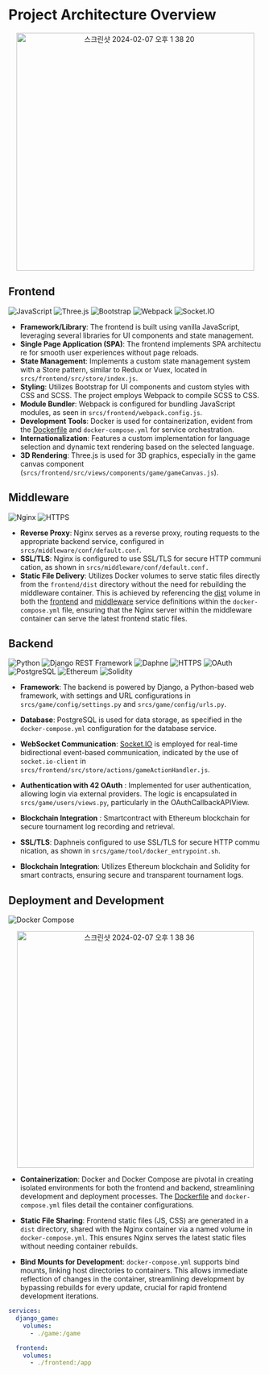 # Project Architecture Overview

<div style="text-align: center;">
    <img width="472" alt="스크린샷 2024-02-07 오후 1 38 20" src="https://github.com/trancendering/Transcendence_Backend/assets/84652799/adcebf3e-ecc4-4828-8f4d-d424122dbfff">
</div>

## Frontend

![JavaScript](https://img.shields.io/badge/JavaScript-F7DF1E?logo=javascript&logoColor=black) ![Three.js](https://img.shields.io/badge/Three.js-black?logo=three.js&logoColor=white) ![Bootstrap](https://img.shields.io/badge/Bootstrap-7952B3?logo=bootstrap&logoColor=white) ![Webpack](https://img.shields.io/badge/Webpack-8DD6F9?logo=webpack&logoColor=black) ![Socket.IO](https://img.shields.io/badge/Socket.IO-010101?logo=socket.io&logoColor=white)


- **Framework/Library**: The frontend is built using vanilla JavaScript, leveraging several libraries for UI components and state management.
- **Single Page Application (SPA)**: The frontend implements SPA architecture for smooth user experiences without page reloads.
- **State Management**: Implements a custom state management system with a Store pattern, similar to Redux or Vuex, located in `srcs/frontend/src/store/index.js`.
- **Styling**: Utilizes Bootstrap for UI components and custom styles with CSS and SCSS. The project employs Webpack to compile SCSS to CSS.
- **Module Bundler**: Webpack is configured for bundling JavaScript modules, as seen in `srcs/frontend/webpack.config.js`.
- **Development Tools**: Docker is used for containerization, evident from the [Dockerfile](file:///Users/leetaekwon/Documents/coding/trans/srcs/docker-compose.yml#10%2C25-10%2C25) and `docker-compose.yml` for service orchestration.
- **Internationalization**: Features a custom implementation for language selection and dynamic text rendering based on the selected language.
- **3D Rendering**: Three.js is used for 3D graphics, especially in the game canvas component (`srcs/frontend/src/views/components/game/gameCanvas.js`).

## Middleware 

![Nginx](https://img.shields.io/badge/Nginx-009639?logo=nginx&logoColor=white) ![HTTPS](https://img.shields.io/badge/HTTPS-565656?logo=letsencrypt&logoColor=white)

- **Reverse Proxy**: Nginx serves as a reverse proxy, routing requests to the appropriate backend service, configured in `srcs/middleware/conf/default.conf`.
- **SSL/TLS**: Nginx is configured to use SSL/TLS for secure HTTP communication, as shown in `srcs/middleware/conf/default.conf.`
- **Static File Delivery**: Utilizes Docker volumes to serve static files directly from the `frontend/dist` directory without the need for rebuilding the middleware container. This is achieved by referencing the [dist](file:///Users/leetaekwon/Documents/coding/trans/srcs/middleware/conf/default.conf#5%2C24-5%2C24) volume in both the [frontend](file:///Users/leetaekwon/Documents/coding/trans/srcs/docker-compose.yml#18%2C15-18%2C15) and [middleware](file:///Users/leetaekwon/Documents/coding/trans/srcs/docker-compose.yml#4%2C5-4%2C5) service definitions within the `docker-compose.yml` file, ensuring that the Nginx server within the middleware container can serve the latest frontend static files.
## Backend

![Python](https://img.shields.io/badge/Python-3776AB?logo=python&logoColor=yellow) ![Django REST Framework](https://img.shields.io/badge/Django_REST_Framework-092E20?logo=django&logoColor=white) ![Daphne](https://img.shields.io/badge/Daphne-512BD4?logo=django&logoColor=white) ![HTTPS](https://img.shields.io/badge/HTTPS-565656?logo=letsencrypt&logoColor=white) ![OAuth](https://img.shields.io/badge/OAuth-4285F4?logo=oauth&logoColor=white) ![PostgreSQL](https://img.shields.io/badge/PostgreSQL-316192?logo=postgresql&logoColor=white) ![Ethereum](https://img.shields.io/badge/Ethereum-3C3C3D?logo=ethereum&logoColor=white) ![Solidity](https://img.shields.io/badge/Solidity-363636?logo=solidity&logoColor=white)

- **Framework**: The backend is powered by Django, a Python-based web framework, with settings and URL configurations in `srcs/game/config/settings.py` and `srcs/game/config/urls.py`.
- **Database**: PostgreSQL is used for data storage, as specified in the `docker-compose.yml` configuration for the database service.
- **WebSocket Communication**: [Socket.IO](http://socket.io/) is employed for real-time bidirectional event-based communication, indicated by the use of `socket.io-client` in `srcs/frontend/src/store/actions/gameActionHandler.js`.
- **Authentication with 42 OAuth** : Implemented for user authentication, allowing login via external providers. The logic is encapsulated in `srcs/game/users/views.py`, particularly in the OAuthCallbackAPIView.
- **Blockchain Integration** : Smartcontract with Ethereum blockchain for secure tournament log recording and retrieval.
- **SSL/TLS**: Daphneis configured to use SSL/TLS for secure HTTP communication, as shown in `srcs/game/tool/docker_entrypoint.sh`.



- **Blockchain Integration**: Utilizes Ethereum blockchain and Solidity for smart contracts, ensuring secure and transparent tournament logs.

## Deployment and Development

![Docker Compose](https://img.shields.io/badge/Docker_Compose-1DA1F2?logo=docker&logoColor=white)

<div style="text-align: center;">
	<img width="470" alt="스크린샷 2024-02-07 오후 1 38 36" src="https://github.com/trancendering/Transcendence_Backend/assets/84652799/e66c41b5-ad92-459a-8533-96d8c1301843">
</div>

- **Containerization**: Docker and Docker Compose are pivotal in creating isolated environments for both the frontend and backend, streamlining development and deployment processes. The [Dockerfile](file:///Users/leetaekwon/Documents/coding/trans/srcs/docker-compose.yml#10%2C25-10%2C25) and `docker-compose.yml` files detail the container configurations.

- **Static File Sharing**: Frontend static files (JS, CSS) are generated in a `dist` directory, shared with the Nginx container via a named volume in `docker-compose.yml`. This ensures Nginx serves the latest static files without needing container rebuilds.

- **Bind Mounts for Development**: `docker-compose.yml` supports bind mounts, linking host directories to containers. This allows immediate reflection of changes in the container, streamlining development by bypassing rebuilds for every update, crucial for rapid frontend development iterations.


```yaml
services:
  django_game:
    volumes:
      - ./game:/game

  frontend:
    volumes:
      - ./frontend:/app
```







